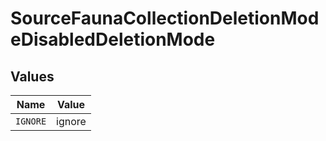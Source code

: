 # SourceFaunaCollectionDeletionModeDisabledDeletionMode


## Values

| Name     | Value    |
| -------- | -------- |
| `IGNORE` | ignore   |